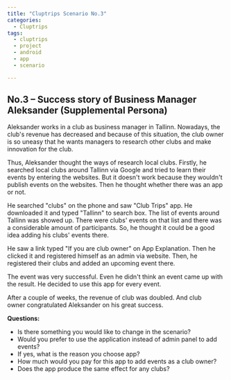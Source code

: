 ```yaml
---
title: "Cluptrips Scenario No.3"
categories:
  - Cluptrips
tags:
  - cluptrips
  - project
  - android
  - app
  - scenario

---
```


## No.3 – Success story of Business Manager Aleksander (Supplemental Persona)


Aleksander works in a club as business manager in Tallinn. Nowadays, the club's revenue has decreased and because of this situation, the club owner is so uneasy that he wants managers to research other clubs and make innovation for the club.

Thus, Aleksander thought the ways of research local clubs. Firstly, he searched local clubs around Tallinn via Google and tried to learn their events by entering the websites. But it doesn't work because they wouldn't publish events on the websites. Then he thought whether there was an app or not.

He searched "clubs" on the phone and saw "Club Trips" app. He downloaded it and typed "Tallinn" to search box. The list of events around Tallinn was showed up. There were clubs' events on that list and there was a considerable amount of participants. So, he thought it could be a good idea adding his clubs' events there.

He saw a link typed "If you are club owner" on App Explanation. Then he clicked it and registered himself as an admin via website. Then, he registered their clubs and added an upcoming event there.

The event was very successful. Even he didn't think an event came up with the result. He decided to use this app for every event.

After a couple of weeks, the revenue of club was doubled. And club owner congratulated Aleksander on his great success.

**Questions:**

* Is there something you would like to change in the scenario?
* Would you prefer to use the application instead of admin panel to add events?
* If yes, what is the reason you choose app?
* How much would you pay for this app to add events as a club owner?
* Does the app produce the same effect for any clubs?
